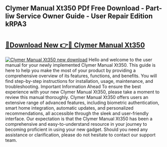 ## Clymer Manual Xt350 PDf Free Download - Part-liw Service Owner Guide - User Repair Edition kRPA3

# <h2><a href="http://bc65868.oget.top/?id=Clymer+Manual+Xt350">🔗Download New 👉🔴 Clymer Manual Xt350</a></h2>

[![Clymer Manual Xt350 new download](https://i.imgur.com/5g1atiW.png)](http://bc65868.oget.top/?id=Clymer+Manual+Xt350)
Hello and welcome to the user manual for your newly implemented Clymer Manual Xt350. This guide is here to help you make the most of your product by providing a comprehensive overview of its features, functions, and benefits. You will find step-by-step instructions for installation, usage, maintenance, and troubleshooting. Important Information Ahead To ensure the best experience with your new Clymer Manual Xt350, please take a moment to review this manual thoroughly. Clymer Manual Xt350 offers users an extensive range of advanced features, including biometric authentication, smart home integration, automatic updates, and personalized recommendations, all accessible through the sleek and user-friendly interface. Our expectation is that the Clymer Manual Xt350 has been a comprehensive and easy-to-understand resource in your journey to becoming proficient in using your new gadget. Should you need any assistance or clarification, please do not hesitate to contact our support team.
